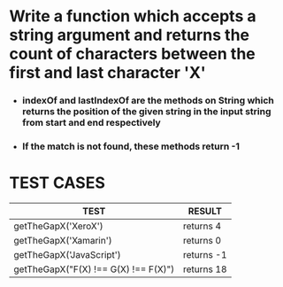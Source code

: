# Write a function which accepts a string argument and returns the count of characters between the first and last character 'X'

- ### indexOf and lastIndexOf are the methods on String which returns the position of the given string in the input string from start and end respectively
- ### If the match is not found, these methods return -1

# TEST CASES

| TEST                                 | RESULT     |
| ------------------------------------ | ---------- |
| getTheGapX('XeroX')                  | returns 4  |
| getTheGapX('Xamarin')                | returns 0  |
| getTheGapX('JavaScript')             | returns -1 |
| getTheGapX("F(X) !== G(X) !== F(X)") | returns 18 |
